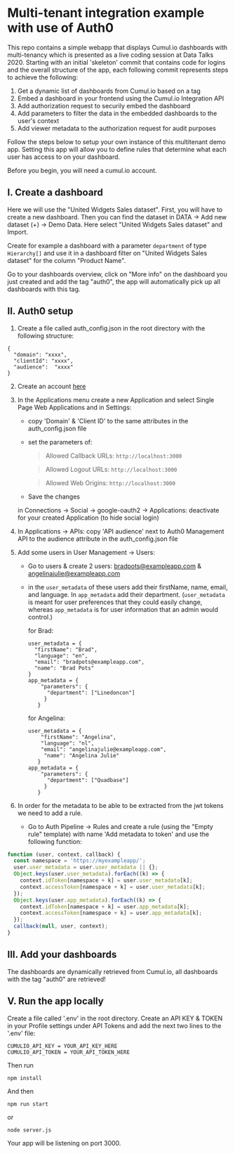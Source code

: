 # Multi-tenant integration example with use of Auth0

This repo contains a simple webapp that displays Cumul.io dashboards with multi-tenancy which is presented as a live coding session at Data Talks 2020. Starting with an initial 'skeleton' commit that contains code for logins and the overall structure of the app, each following commit represents steps to achieve the following:

1. Get a dynamic list of dashboards from Cumul.io based on a tag
2. Embed a dashboard in your frontend using the Cumul.io Integration API
3. Add authorization request to securily embed the dashboard
4. Add parameters to filter the data in the embedded dashboards to the user's context
5. Add viewer metadata to the authorization request for audit purposes


Follow the steps below to setup your own instance of this multitenant demo app. Setting this app will allow you to define rules that determine what each user has access to on your dashboard.

Before you begin, you will need a cumul.io account. 
  
## I. Create a dashboard

  
Here we will use the "United Widgets Sales dataset". First, you will have to create a new dashboard. Then you can find the dataset in DATA -> Add new dataset (+) -> Demo Data. Here select "United Widgets Sales dataset" and Import.

Create for example a dashboard with a parameter `department` of type `Hierarchy[]` and use it in a dashboard filter on "United Widgets Sales dataset" for the column "Product Name".

Go to your dashboards overview, click on "More info" on the dashboard you just created and add the tag "auth0", the app will automatically pick up all dashboards with this tag.

## II. Auth0 setup

1. Create a file called auth_config.json in the root directory with the following structure:

```
{
  "domain": "xxxx",
  "clientId": "xxxx",
  "audience":  "xxxx"
}
```

2. Create an account [here](https://auth0.com/) 

3. In the Applications menu create a new Application and select Single Page Web Applications and in Settings:

    * copy 'Domain' & 'Client ID' to the same attributes in the auth_config.json file

    * set the parameters of:
        
        > Allowed Callback URLs: `http://localhost:3000`
        
        > Allowed Logout URLs: `http://localhost:3000`
        
        > Allowed Web Origins: `http://localhost:3000`
        
    * Save the changes

   in Connections -> Social -> google-oauth2 -> Applications: deactivate for your created Application (to hide social login)

4. In Applications -> APIs: copy 'API audience' next to Auth0 Management API to the audience attribute in the auth_config.json file

5. Add some users in User Management -> Users:

    * Go to users & create 2 users: bradpots@exampleapp.com & angelinajulie@exampleapp.com

    * in the `user_metadata` of these users add their firstName, name, email, and language. In `app_metadata` add their department. (`user_metadata` is meant for user preferences that they could easily change, whereas `app_metadata` is for user information that an admin would control.) 

      for Brad:  
      
      ```
      user_metadata = {
        "firstName": "Brad",
        "language": "en",
        "email": "bradpots@exampleapp.com",
        "name": "Brad Pots"
      }
      app_metadata = { 
          "parameters": {
            "department": ["Linedoncon"] 
           } 
         }
      ```

      for Angelina: 
      
      ```
      user_metadata = {
          "firstName": "Angelina",
          "language": "nl",
          "email": "angelinajulie@exampleapp.com",
           "name": "Angelina Julie"
         }
      app_metadata = { 
          "parameters": {
            "department": ["Quadbase"] 
           } 
         }
      ```

6. In order for the metadata to be able to be extracted from the jwt tokens we need to add a rule.

    * Go to Auth Pipeline -> Rules and create a rule (using the "Empty rule" template) with name 'Add metadata to token' and use the following function:



```javascript
function (user, context, callback) {
  const namespace = 'https://myexampleapp/';
  user.user_metadata = user.user_metadata || {};
  Object.keys(user.user_metadata).forEach((k) => {
    context.idToken[namespace + k] = user.user_metadata[k];
    context.accessToken[namespace + k] = user.user_metadata[k];
  });
  Object.keys(user.app_metadata).forEach((k) => {
    context.idToken[namespace + k] = user.app_metadata[k];
    context.accessToken[namespace + k] = user.app_metadata[k];
  });
  callback(null, user, context);
}
```

## III. Add your dashboards
  
The dashboards are dynamically retrieved from Cumul.io, all dashboards with the tag "auth0" are retrieved!

## V. Run the app locally

Create a file called '.env' in the root directory. Create an API KEY & TOKEN in your Profile settings under API Tokens and add the next two lines to the '.env' file:

```
CUMULIO_API_KEY = YOUR_API_KEY_HERE
CUMULIO_API_TOKEN = YOUR_API_TOKEN_HERE
```
 
Then run

```
npm install
```

And then 


```
npm run start
```

or

```
node server.js
```

Your app will be listening on port 3000.
